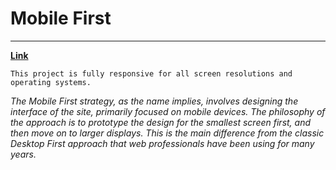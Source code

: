 # Mobile First
---
__[Link](https://danil-0420.github.io/Mobile_first/)__
```
This project is fully responsive for all screen resolutions and operating systems.
```
_The Mobile First strategy, as the name implies, involves designing the interface of the site, primarily focused on mobile devices. The philosophy of the approach is to prototype the design for the smallest screen first, and then move on to larger displays. This is the main difference from the classic Desktop First approach that web professionals have been using for many years._